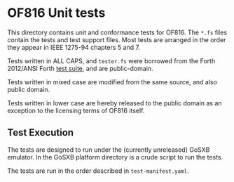 # OF816 Unit tests

This directory contains unit and conformance tests for OF816.  The ```*.fs``` files
contain the tests and test support files.  Most tests are arranged in the order they
appear in IEEE 1275-94 chapters 5 and 7.

Tests written in ALL CAPS, and ``tester.fs`` were borrowed from the Forth 2012/ANSI Forth
[test suite](https://github.com/gerryjackson/forth2012-test-suite), and are public-domain.

Tests written in mixed case are modified from the same source, and also
public domain.

Tests written in lower case are hereby released to the public domain as an exception
to the licensing terms of OF816 itself.

## Test Execution

The tests are designed to run under the (currently unreleased) GoSXB emulator.  In the
GoSXB platform directory is a crude script to run the tests.

The tests are run in the order described in ``test-manifest.yaml``.

